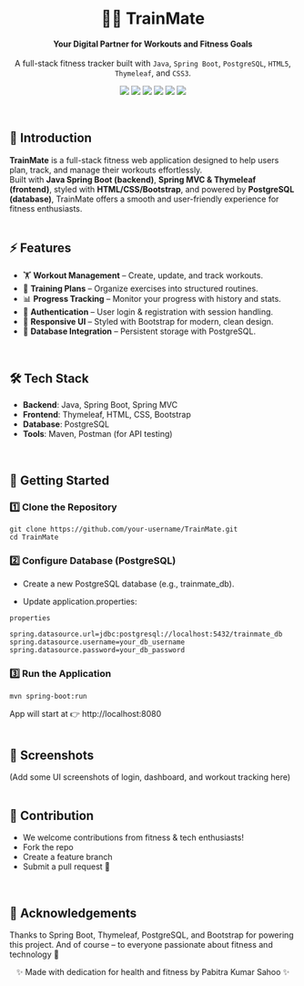 

<h1 align="center">🏋️‍♂️ TrainMate</h1>
<p align="center">
  <b>Your Digital Partner for Workouts and Fitness Goals</b><br><br>
  A full-stack fitness tracker built with <code>Java</code>, <code>Spring Boot</code>, <code>PostgreSQL</code>, <code>HTML5</code>, <code>Thymeleaf</code>, and <code>CSS3</code>.
</p>

<p align="center">
  <img src="https://img.shields.io/badge/Java-ED8B00?style=for-the-badge&logo=openjdk&logoColor=white" />
  <img src="https://img.shields.io/badge/SpringBoot-6DB33F?style=for-the-badge&logo=springboot&logoColor=white" />
  <img src="https://img.shields.io/badge/PostgreSQL-316192?style=for-the-badge&logo=postgresql&logoColor=white" />
  <img src="https://img.shields.io/badge/HTML5-E34F26?style=for-the-badge&logo=html5&logoColor=white" />
  <img src="https://img.shields.io/badge/Thymeleaf-005F0F?style=for-the-badge&logo=thymeleaf&logoColor=white" />
  <img src="https://img.shields.io/badge/CSS3-1572B6?style=for-the-badge&logo=css3&logoColor=white" />
</p>
<br>

## 🌟 Introduction  
**TrainMate** is a full-stack fitness web application designed to help users plan, track, and manage their workouts effortlessly.  
Built with **Java Spring Boot (backend)**, **Spring MVC & Thymeleaf (frontend)**, styled with **HTML/CSS/Bootstrap**, and powered by **PostgreSQL (database)**, TrainMate offers a smooth and user-friendly experience for fitness enthusiasts.  
<br>

## ⚡ Features  
- 🏋️ **Workout Management** – Create, update, and track workouts.  
- 📅 **Training Plans** – Organize exercises into structured routines.  
- 📊 **Progress Tracking** – Monitor your progress with history and stats.  
- 🔐 **Authentication** – User login & registration with session handling.  
- 🎨 **Responsive UI** – Styled with Bootstrap for modern, clean design.  
- 💾 **Database Integration** – Persistent storage with PostgreSQL.  
<br>


## 🛠️ Tech Stack  
- **Backend**: Java, Spring Boot, Spring MVC  
- **Frontend**: Thymeleaf, HTML, CSS, Bootstrap  
- **Database**: PostgreSQL  
- **Tools**: Maven, Postman (for API testing)  
<br>


## 🚀 Getting Started  

### 1️⃣ Clone the Repository  
```
git clone https://github.com/your-username/TrainMate.git
cd TrainMate
```

### 2️⃣ Configure Database (PostgreSQL)
- Create a new PostgreSQL database (e.g., trainmate_db).

- Update application.properties:
```
properties

spring.datasource.url=jdbc:postgresql://localhost:5432/trainmate_db
spring.datasource.username=your_db_username
spring.datasource.password=your_db_password
```

### 3️⃣ Run the Application
```
mvn spring-boot:run
```
App will start at 👉 http://localhost:8080
<br><br>


## 📸 Screenshots
(Add some UI screenshots of login, dashboard, and workout tracking here)
<br><br>


## 🤝 Contribution
- We welcome contributions from fitness & tech enthusiasts!
- Fork the repo
- Create a feature branch
- Submit a pull request 🎉
<br>

## 🙌 Acknowledgements
Thanks to Spring Boot, Thymeleaf, PostgreSQL, and Bootstrap for powering this project.
And of course – to everyone passionate about fitness and technology 💪
<br>

<p align="center">✨ Made with dedication for health and fitness by Pabitra Kumar Sahoo ✨</p>
